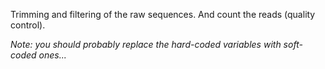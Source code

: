 Trimming and filtering of the raw sequences. And count the reads (quality control).

_Note: you should probably replace the hard-coded variables with soft-coded ones..._
